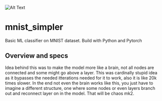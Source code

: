 ![Alt Text](https://cainvas-static.s3.amazonaws.com/media/user_data/cainvas-admin/mnist_keras.gif)

# mnist_simpler
Basic ML classifier on MNIST dataset. Build with Python and Pytorch

## Overview and specs
Idea behind this was to make the model more like a brain, not all nodes are connected and some might go above a layer. This was cardinally stupid idea as it bypasses the needed itterations needed for it to work, also it is like 20k times  slower. In the end not  even the brain works like this, you just have to imagine a different structure, one where some nodes or even layers branch out and reconnect layer on in the model. That will be chaos mk2.
